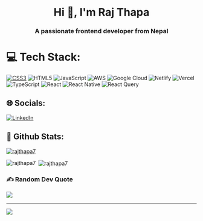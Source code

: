 
<h1 align="center">Hi 👋, I'm Raj Thapa</h1>
<h3 align="center">A passionate frontend developer from Nepal</h3>

# 💻 Tech Stack:
[![CSS3](https://img.shields.io/badge/css3-%231572B6.svg?style=for-the-badge&logo=css3&logoColor=white)](https://www.linkedin.com/in/rajthapa7/) ![HTML5](https://img.shields.io/badge/html5-%23E34F26.svg?style=for-the-badge&logo=html5&logoColor=white) ![JavaScript](https://img.shields.io/badge/javascript-%23323330.svg?style=for-the-badge&logo=javascript&logoColor=%23F7DF1E) ![AWS](https://img.shields.io/badge/AWS-%23FF9900.svg?style=for-the-badge&logo=amazon-aws&logoColor=white) ![Google Cloud](https://img.shields.io/badge/GoogleCloud-%234285F4.svg?style=for-the-badge&logo=google-cloud&logoColor=white) ![Netlify](https://img.shields.io/badge/netlify-%23000000.svg?style=for-the-badge&logo=netlify&logoColor=#00C7B7) ![Vercel](https://img.shields.io/badge/vercel-%23000000.svg?style=for-the-badge&logo=vercel&logoColor=white) ![TypeScript](https://img.shields.io/badge/typescript-%23007ACC.svg?style=for-the-badge&logo=typescript&logoColor=white) ![React](https://img.shields.io/badge/react-%2320232a.svg?style=for-the-badge&logo=react&logoColor=%2361DAFB) ![React Native](https://img.shields.io/badge/react_native-%2320232a.svg?style=for-the-badge&logo=react&logoColor=%2361DAFB) ![React Query](https://img.shields.io/badge/-React%20Query-FF4154?style=for-the-badge&logo=react%20query&logoColor=white)

## 🌐 Socials:
[![LinkedIn](https://img.shields.io/badge/LinkedIn-%230077B5.svg?logo=linkedin&logoColor=white)](https://www.linkedin.com/in/rajthapa7/) 


## 🚀 Github Stats:
<p align="left"> <a href="https://github.com/ryo-ma/github-profile-trophy"><img src="https://github-profile-trophy.vercel.app/?username=rajthapa7" alt="rajthapa7" /></a> </p>

<p><img align="left" src="https://github-readme-stats.vercel.app/api/top-langs?username=rajthapa7&show_icons=true&locale=en&layout=compact" alt="rajthapa7" /></p>

<p>&nbsp;<img align="center" src="https://github-readme-stats.vercel.app/api?username=rajthapa7&show_icons=true&locale=en" alt="rajthapa7" /></p>



### ✍️ Random Dev Quote
![](https://quotes-github-readme.vercel.app/api?type=vetical&theme=radical)

---
[![](https://visitcount.itsvg.in/api?id=RajThapa&icon=0&color=1)](https://visitcount.itsvg.in)

<!-- Proudly created with GPRM ( https://gprm.itsvg.in ) -->
